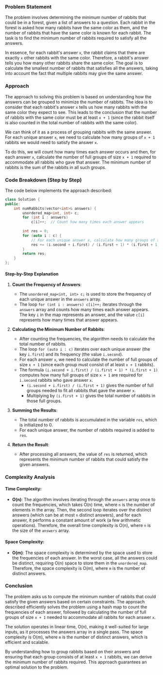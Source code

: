 ### Problem Statement

The problem involves determining the minimum number of rabbits that could be in a forest, given a list of answers to a question. Each rabbit in the forest is asked how many rabbits have the same color as them, and the number of rabbits that have the same color is known for each rabbit. The task is to find the minimum number of rabbits required to satisfy all the answers.

In essence, for each rabbit's answer `x`, the rabbit claims that there are exactly `x` other rabbits with the same color. Therefore, a rabbit's answer tells you how many other rabbits share the same color. The goal is to calculate the smallest number of rabbits that satisfies all the answers, taking into account the fact that multiple rabbits may give the same answer.

### Approach

The approach to solving this problem is based on understanding how the answers can be grouped to minimize the number of rabbits. The idea is to consider that each rabbit's answer `x` tells us how many rabbits with the same color they expect to see. This leads to the conclusion that the number of rabbits with the same color must be at least `x + 1` (since the rabbit itself is also counted in the total number of rabbits with the same color).

We can think of it as a process of grouping rabbits with the same answer. For each unique answer `x`, we need to calculate how many groups of `x + 1` rabbits we would need to satisfy the answer `x`.

To do this, we will count how many times each answer occurs and then, for each answer `x`, calculate the number of full groups of size `x + 1` required to accommodate all rabbits who gave that answer. The minimum number of rabbits is the sum of the rabbits in all such groups.

### Code Breakdown (Step by Step)

The code below implements the approach described:

```cpp
class Solution {
public:
    int numRabbits(vector<int>& answers) {
        unordered_map<int, int> c;
        for (int i : answers)
            c[i]++;  // Count how many times each answer appears
        
        int res = 0;
        for (auto i : c) {
            // For each unique answer x, calculate how many groups of size x + 1 we need
            res += (i.second + i.first) / (i.first + 1) * (i.first + 1);
        }
        return res;
    }
};
```

#### Step-by-Step Explanation

1. **Count the Frequency of Answers**:
   - The `unordered_map<int, int> c;` is used to store the frequency of each unique answer in the `answers` array.
   - The loop `for (int i : answers) c[i]++;` iterates through the `answers` array and counts how many times each answer appears. The key `i` in the map represents an answer, and the value `c[i]` represents how many times that answer appears.

2. **Calculating the Minimum Number of Rabbits**:
   - After counting the frequencies, the algorithm needs to calculate the total number of rabbits.
   - The loop `for (auto i : c)` iterates over each unique answer (the key `i.first`) and its frequency (the value `i.second`).
   - For each answer `x`, we need to calculate the number of full groups of size `x + 1` (since each group must consist of at least `x + 1` rabbits).
   - The formula `(i.second + i.first) / (i.first + 1) * (i.first + 1)` computes how many full groups of size `x + 1` are required for `i.second` rabbits who gave answer `x`.
     - `(i.second + i.first) / (i.first + 1)` gives the number of full groups needed to fit all rabbits that gave the answer `x`.
     - Multiplying by `(i.first + 1)` gives the total number of rabbits in those full groups.

3. **Summing the Results**:
   - The total number of rabbits is accumulated in the variable `res`, which is initialized to 0.
   - For each unique answer, the number of rabbits required is added to `res`.

4. **Return the Result**:
   - After processing all answers, the value of `res` is returned, which represents the minimum number of rabbits that could satisfy the given answers.

### Complexity Analysis

#### Time Complexity:
- **O(n)**: The algorithm involves iterating through the `answers` array once to count the frequencies, which takes O(n) time, where `n` is the number of elements in the array. Then, the second loop iterates over the distinct answers (which can be at most `n` distinct answers), and for each answer, it performs a constant amount of work (a few arithmetic operations). Therefore, the overall time complexity is O(n), where `n` is the size of the `answers` array.

#### Space Complexity:
- **O(m)**: The space complexity is determined by the space used to store the frequencies of each answer. In the worst case, all the answers could be distinct, requiring O(n) space to store them in the `unordered_map`. Therefore, the space complexity is O(m), where `m` is the number of distinct answers.

### Conclusion

The problem asks us to compute the minimum number of rabbits that could satisfy the given answers based on certain constraints. The approach described efficiently solves the problem using a hash map to count the frequencies of each answer, followed by calculating the number of full groups of size `x + 1` needed to accommodate all rabbits for each answer `x`.

The solution operates in linear time, O(n), making it well-suited for large inputs, as it processes the answers array in a single pass. The space complexity is O(m), where `m` is the number of distinct answers, which is efficient and scalable.

By understanding how to group rabbits based on their answers and ensuring that each group consists of at least `x + 1` rabbits, we can derive the minimum number of rabbits required. This approach guarantees an optimal solution to the problem.